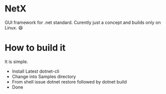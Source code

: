 # NetX
GUI framework for .net standard. Curently just a concept and builds only on Linux. :smile:

# How to build it
It is simple.
* Install Latest dotnet-cli
* Change into Samples directory
* From shell issue dotnet restore followed by dotnet build 
* Done
